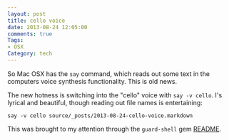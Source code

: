 ```yaml
---
layout: post
title: cello voice
date: 2013-08-24 12:05:00
comments: true
Tags:
- OSX
Category: tech
---
```


So Mac OSX has the `say` command, which reads out some text in the computers voice synthesis functionality. This is old news.

The new hotness is switching into the "cello" voice with `say -v cello`. I's lyrical and beautiful, though reading out file names is entertaining:

```
say -v cello source/_posts/2013-08-24-cello-voice.markdown
```


This was brought to my attention through the `guard-shell` gem [README](https://github.com/guard/guard-shell#saying-the-name-of-the-file-you-changed-and-displaying-a-notification).
